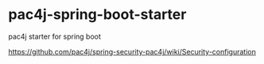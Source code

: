 # pac4j-spring-boot-starter
pac4j starter for spring boot

https://github.com/pac4j/spring-security-pac4j/wiki/Security-configuration